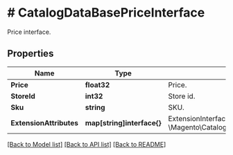 # # CatalogDataBasePriceInterface
Price interface.

## Properties 


Name | Type | Description | Notes
------------ | ------------- | ------------- | -------------
**Price**| **float32** | Price.  |
**StoreId**| **int32** | Store id.  |
**Sku**| **string** | SKU.  |
**ExtensionAttributes**| **map[string]interface{}** | ExtensionInterface class for @see \\Magento\\Catalog\\Api\\Data\\BasePriceInterface  | [optional]


[[Back to Model list]](../../README.md#models) [[Back to API list]](../../README.md#endpoints) [[Back to README]](../../README.md)

